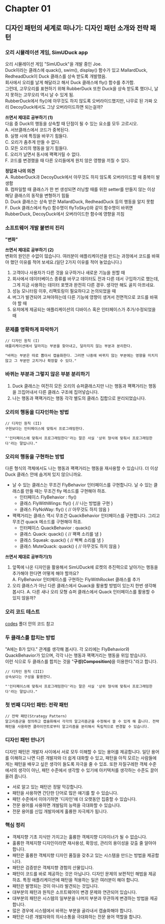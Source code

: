# Chapter 01

## 디자인 패턴의 세계로 떠나기: 디자인 패턴 소개와 전략 패턴

### 오리 시뮬레이션 게임, SimUDuck app
오리 시뮬레이션 게임 "SimUDuck"을 개발 중인 Joe.</br>
Duck이라는 클래스에 quack(), swim(), display() 함수가 있고 MallardDuck, RedheadDuck이 Duck 클래스를 상속 받도록 개발했음.</br>
회사에서 오리를 날게 해달라고 해서 Duck 클래스에 fly() 함수를 추가함.</br>
그런데, 고무오리를 표현하기 위해 RubberDuck 또한 Duck을 상속 받도록 했더니, 날지 못하는 고무오리 역시 날 수 있게 됨.</br>
RubberDuck에서 fly()에 아무것도 하지 않도록 오버라이드했지만, 나무로 된 가짜 오리 DecoyDuck에서도 그냥 오버라이드하면 되는걸까?

<b>쓰면서 제대로 공부하기 (1)</b></br>
다음 중 Duck의 행동을 상속할 때 단점이 될 수 있는 요소를 모두 고르시오.</br>
A. 서브클래스에서 코드가 중복된다.</br>
B. 실행 시에 특징을 바꾸기 힘들다.</br>
C. 오리가 춤추게 만들 수 없다.</br>
D. 모든 오리의 행동을 알기 힘들다.</br>
E. 오리가 날면서 동시에 꽥꽥거릴 수 없다.</br>
F. 코드를 변경했을 때 다른 오리들에게 원치 않은 영향을 끼칠 수 있다.</br>

<b>정답과 나의 의견</b></br>
A. RubberDuck과 DecoyDuck에서 아무것도 하지 않도록 오버라이드할 때 중복이 발생함</br>
B. 컴파일할 때 클래스가 한 번 생성되면 러닝할 때를 위한 setter를 만들지 않는 이상 해당 클래스의 동작을 변형하기 힘듦</br>
D. Duck 클래스는 상속 받은 MallardDuck, RedheadDuck 등의 행동을 알지 못함</br>
F. Duck 클래스에서 fly() 함수명이 flyToSky()와 같이 함수명이 바뀌면 RubberDuck, DecoyDuck에서 오버라이드한 함수에 영향을 끼침

### 소프트웨어 개발 불변의 진리
<b>"변화"</b>

<b>쓰면서 제대로 공부하기 (2)</b></br>
변화의 원인은 수없이 많습니다. 여러분이 애플리케이션을 만드는 과정에서 코드를 바꿔야 했던 이유를 적어 보세요.(일단 2가지 이유를 적어 놓았습니다.)</br>
1. 고객이나 사용자가 다른 것을 요구하거나 새로운 기능을 원할 때
2. 회사에서 데이터베이스 종류를 바꾸고 데이터도 전과 다른 데서 구입하기로 했는데, 그게 지금 사용하는 데이터 포맷과 완전히 다른 경우. 생각만 해도 골치 아프네요.
3. 성능 모니터링 이후, 리팩토링이 필요하다고 논의되었을 때
4. 버그가 발견되어 고쳐야하는데 다른 기능에 영향이 생겨서 전면적으로 코드를 바꿔야 할 때
5. 유저에게 제공되는 애플리케이션의 디바이스 혹은 인터페이스가 추가/수정되었을 때

### 문제를 명확하게 파악하기
```
// 디자인 원칙 (I)
애플리케이션에서 달라지는 부분을 찾아내고, 달라지지 않는 부분과 분리한다.

"바뀌는 부분은 따로 뽑아서 캡슐화한다. 그러면 나중에 바뀌지 않는 부분에는 영향을 미치지 않고 그 부분만 고치거나 확장할 수 있다."
```

### 바뀌는 부분과 그렇지 않은 부분 분리하기
1. Duck 클래스는 여전히 모든 오리의 슈퍼클래스지만 나는 행동과 꽥꽥거리는 행동을 끄집어내서 다른 클래스 구조에 집어넣습니다.
2. 나는 행동과 꽥꽥거리는 행동 각각 별도의 클래스 집합으로 분리되었습니다.

### 오리의 행동을 디자인하는 방법
```
// 디자인 원칙 (II)
구현보다는 인터페이스에 맞춰서 프로그래밍한다.

"'인터페이스에 맞춰서 프로그래밍한다'라는 말은 사실 '상위 형식에 맞춰서 프로그래밍한다'라는 말입니다."
```

### 오리의 행동을 구현하는 방법
다른 형식의 객체에서도 나는 행동과 꽥꽥거리는 행동을 재사용할 수 있습니다. 더 이상 Duck 클래스 안에 숨겨져 있지 않으니까요.

- 날 수 있는 클래스는 무조건 FlyBehavior 인터페이스를 구현합니다. 날 수 있는 클래스를 만들 때는 무조건 fly 메소드를 구현해야 하죠.
  - 인터페이스 FlyBehavior : fly()
  - 클래스 FlyWithWings: fly() { // 나는 방법을 구현 }
  - 클래스 FlyNoWay: fly() { // 아무것도 하지 않음 }
- 꽥꽥거리는 클래스 역시 무조건 QuackBehavior 인터페이스를 구현합니다. 그리고 무조건 quack 메소드를 구현해야 하죠.
  - 인터페이스 QuackBehavior : quack()
  - 클래스 Quack: quack() { // 꽥꽥 소리를 냄 }
  - 클래스 Squeak: quack() { // 삑삑 소리를 냄 }
  - 클래스 MuteQuack: quack() { // 아무것도 하지 않음 }

<b>쓰면서 제대로 공부하기(1)</b></br>
1. 앞쪽에 나온 디자인을 활용해서 SimUDuck에 로켓의 추진력으로 날아가는 행동을 추가해야 한다면 어떻게 해야 할까요?</br>
A. FlyBehavior 인터페이스를 구현하는 FlyWithRocket 클래스를 추가 </br>
2. 오리 클래스가 아닌 다른 클래스에서 Quack을 활용할 방법이 있는지 한번 생각해 봅시다.
A. 다른 새나 오리 모형 슈퍼 클래스에서 Quack 인터페이스를 활용할 수 있지 않을까?

### 오리 코드 테스트
[codes](./codes/) 폴더 안의 코드 참고

### 두 클래스를 합치는 방법
"A에는 B가 있다." 관계를 생각해 봅시다. 각 오리에는 FlyBehavior와 QuackBehavior가 있으며, 각각 나는 행동과 꽥꽥거리는 행동을 위임 받습니다.<br />
이런 식으로 두 클래스를 합치는 것을 "<b>구성(Composition)</b>을 이용한다."라고 합니다.
```
// 디자인 원칙 (III)
상속보다는 구성을 활용한다.

"'인터페이스에 맞춰서 프로그래밍한다'라는 말은 사실 '상위 형식에 맞춰서 프로그래밍한다'라는 말입니다."
```

### 첫 번째 디자인 패턴: 전략 패턴
```
// 전략 패턴(Strategy Pattern)
알고리즘군을 정의하고 캡슐화해서 각각의 알고리즘군을 수정해서 쓸 수 있게 해 줍니다. 전략 패턴을 사용하면 클라이언트로부터 알고리즘을 분리해서 독립적으로 변경할 수 있습니다.
```

### 디자인 패턴 만나기
디자인 패턴은 개발자 사이에서 서로 모두 이해할 수 있는 용어를 제공합니다. 일단 용어를 이해하고 나면 다른 개발자와 더 쉽게 대화할 수 있고, 패턴을 아직 모르는 사람들에게는 패턴을 배우고 싶은 생각이 들도록 자극을 줄 수 있죠. 또한 자질구레한 객체 수준에서의 생각이 아닌, 패턴 수준에서 생각할 수 있기에 아키텍처를 생각하는 수준도 끌어올려 줍니다.
- 서로 알고 있는 패턴은 정말 막강합니다.
- 패턴을 사용하면 간단한 단어로 많은 얘기를 할 수 있습니다.
- 패턴 수준에서 이야기하면 '디자인'에 더 오랫동안 집중할 수 있습니다.
- 전문 용어를 사용하면 개발팀의 능력을 극대화할 수 있습니다.
- 전문 용어를 신입 개발자에게 훌륭한 자극제가 됩니다.

### 핵심 정리
- 객체지향 기초 지식만 가지고는 훌륭한 객체지향 디자이너가 될 수 없습니다.
- 훌륭한 객체지향 디자인이라면 재사용성, 확장성, 관리의 용이성을 갖출 줄 알아야 합니다.
- 패턴은 훌륭한 객체지향 디자인 품질을 갖추고 있는 시스템을 만드는 방법을 제공합니다.
- 패턴은 검증받은 객체지향 경험의 산물입니다.
- 패턴이 코드를 바로 제공하는 것은 아닙니다. 디자인 문제의 보편적인 해법을 제공하죠. 특정 애플리케이션에 패턴을 적용하는 일은 여러분이 해야 합니다.
- 패턴은 발명되는 것이 아니라 발견되는 것입니다.
- 대부분의 패턴과 원칙은 소프트웨어이 변경 문제와 연관되어 있습니다.
- 대부분의 패턴은 시스템의 일부분을 나머지 부분과 무관하게 변경하는 방법을 제공합니다.
- 많은 경우에 시스템에서 바뀌는 부분을 골라내서 캡슐화해야 합니다.
- 패턴은 다른 개발자와의 의사소통을 극대화하는 전문 용어 역할을 합니다.